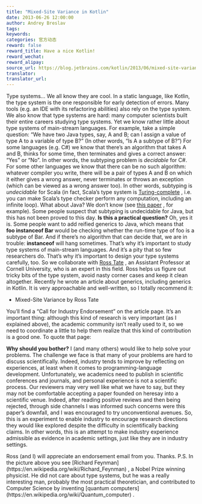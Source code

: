 ```yaml
---
title: "Mixed-Site Variance in Kotlin"
date: 2013-06-26 12:00:00
author: Andrey Breslav
tags:
keywords:
categories: 官方动态
reward: false
reward_title: Have a nice Kotlin!
reward_wechat:
reward_alipay:
source_url: https://blog.jetbrains.com/kotlin/2013/06/mixed-site-variance-in-kotlin/
translator:
translator_url:
---
```


<img alt="" class="alignleft" data-recalc-dims="1" src="https://i2.wp.com/www.geoffwilkins.net/images/feynman/feynman-blackboard.jpg?resize=360%2C272&amp;ssl=1"/>Type systems… We all know they are cool. In a static language, like Kotlin, the type system is the one responsible for early detection of errors. Many tools (e.g. an IDE with its refactoring abilities) also rely on the type system.
We also know that type systems are hard: many computer scientists built their entire careers studying type systems. Yet we know rather little about type systems of main-stream languages.<span id="more-1112"></span>
For example, take a simple question: “We have two Java types, say, A and B; can I assign a value of type A to a variable of type B?” (In other words, “Is A a subtype of B?”) For some languages (e.g. C#) we know that there’s an algorithm that takes A and B, thinks for some time, then terminates and gives a correct answer: “Yes” or “No”. In other words, the subtyping problem is <em>decidable</em> for C#. For some other languages we know that there can be no such algorithm: whatever compiler you write, there will be a pair of types A and B on which it either gives a wrong answer, never terminates or throws an exception (which can be viewed as a wrong answer too). In other words, subtyping is <em>undecidable</em> for Scala (in fact, Scala’s type system is [Turing-complete](http://michid.wordpress.com/2010/01/29/scala-type-level-encoding-of-the-ski-calculus/) , i.e. you can make Scala’s type checker perform any computation, including an infinite loop).
What about Java? We don’t know (see [this paper](http://www.cs.cornell.edu/~ross/publications/tamewild/) , for example). Some people suspect that subtyping is undecidable for Java, but this has not been proved to this day. <strong>Is this a practical question?</strong> Oh, yes it is. Some people want to add reified generics to Java, which means that <strong>foo instanceof Bar </strong>would be checking whether the run-time type of foo is a subtype of Bar. And if there’s no algorithm that can decide that, we are in trouble: <strong>instanceof</strong> will hang sometimes.
That’s why it’s important to study type systems of main-stream languages. And it’s a pity that so few researchers do.
That’s why it’s important to design your type systems carefully, too. So we collaborate with [Ross Tate](http://www.cs.cornell.edu/~ross/) , an Assistant Professor at Cornell University, who is an expert in this field. Ross helps us figure out tricky bits of the type system, avoid nasty corner cases and keep it clean altogether. Recently he wrote an article about generics, including generics in Kotlin. It is very approachable and well-written, so I totally recommend it:

* Mixed-Site Variance by Ross Tate

You’ll find a “Call for Industry Endorsement” on the article page. It’s an important thing: although this kind of research is very important (as I explained above), the academic community isn’t really used to it, so we need to coordinate a little to help them realize that this kind of contribution is a good one. To quote that page:
<p><strong>Why should you bother?</strong> I (and many others) would like to help solve your problems. The challenge we face is that many of your problems are hard to discuss scientifically. Indeed, industry tends to improve by reflecting on experiences, at least when it comes to programming-language development. Unfortunately, we academics need to publish in scientific conferences and journals, and personal experience is not a scientific process. Our reviewers may very well like what we have to say, but they may not be comfortable accepting a paper founded on heresay into a scientific venue. Indeed, after reading positive reviews and then being rejected, through side channels I was informed such concerns were this paper’s downfall, and I was encouraged to try unconventional avenues. So, this is an experiment to enable industry to encourage research directions they would like explored despite the difficulty in scientifically backing claims. In other words, this is an attempt to make industry experience admissible as evidence in academic settings, just like they are in industry settings.</p>
Ross (and I) will appreciate an endorsement email from you.
Thanks.
P.S. In the picture above you see [Richard Feynman](https://en.wikipedia.org/wiki/Richard_Feynman) , a Nobel Prize winning physicist. He did not care about type systems, but he was a really interesting man, probably the most practical theoretician, and contributed to Computer Science by inventing [quantum computers](https://en.wikipedia.org/wiki/Quantum_computer) .
